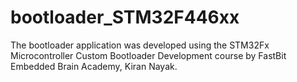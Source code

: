 # bootloader_STM32F446xx
 The bootloader application was developed using the STM32Fx Microcontroller Custom Bootloader Development course by FastBit Embedded Brain Academy, Kiran Nayak.
